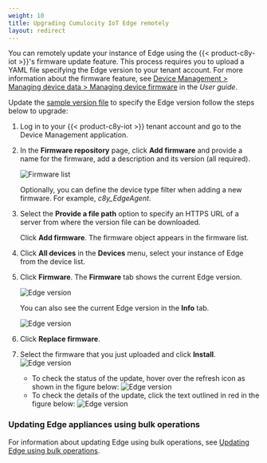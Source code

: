 ```yaml
---
weight: 10
title: Upgrading Cumulocity IoT Edge remotely
layout: redirect
---
```


You can remotely update your instance of Edge using the {{< product-c8y-iot >}}'s firmware update feature. This process requires you to upload a YAML file specifying the Edge version to your tenant account. For more information about the firmware feature, see [Device Management > Managing device data > Managing device firmware](/users-guide/device-management/#managing-device-firmware) in the *User guide*.

Update the [sample version file](/files/edge-k8s/c8y-edge-version.yaml) to specify the Edge version follow the steps below to upgrade:

1. Log in to your {{< product-c8y-iot >}} tenant account and go to the Device Management application.

2. In the **Firmware repository** page, click **Add firmware** and provide a name for the firmware, add a description and its version (all required).

   ![Firmware list](/images/edge-k8s/edge-k8s-firmware-repository.png)

   Optionally, you can define the device type filter when adding a new firmware. For example, *c8y_EdgeAgent*.

3. Select the **Provide a file path** option to specify an HTTPS URL of a server from where the version file can be downloaded.

   Click **Add firmware**. The firmware object appears in the firmware list.

4. Click **All devices** in the **Devices** menu, select your instance of Edge from the device list.

5. Click **Firmware**. The **Firmware** tab shows the current Edge version.

   ![Edge version](/images/edge-k8s/edge-k8s-firmware-current-version.png)

   You can also see the current Edge version in the **Info** tab.

   ![Edge version](/images/edge-k8s/edge-k8s-firmware-version-info-tab.png)

6. Click **Replace firmware**.

7. Select the firmware that you just uploaded and click **Install**.
   ![Edge version](/images/edge-k8s/edge-k8s-select-firmware.png)

   - To check the status of the update, hover over the refresh icon as shown in the figure below:
   ![Edge version](/images/edge-k8s/edge-k8s-check-remote-update-status.png)
   - To check the details of the update, click the text outlined in red in the figure below:
   ![Edge version](/images/edge-k8s/edge-k8s-check-remote-update-full-log.png)

### Updating Edge appliances using bulk operations

For information about updating Edge using bulk operations, see [Updating Edge using bulk operations](edge/remote-connectivity/#updating-edge-appliances-using-bulk-operations).

